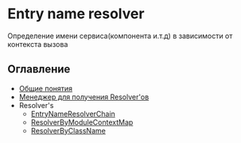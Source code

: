 # Entry name resolver

Определение имени сервиса(компонента и.т.д) в зависимости от контекста вызова

## Оглавление

- [Общие понятия](common-description.md)
- [Менеджер для получения Resolver'ов](entry-name-resolver-manager.md)
- Resolver's
    - [EntryNameResolverChain](entry-name-resolver-chain.md)
    - [ResolverByModuleContextMap](resolver-by-module-context-map.md)
    - [ResolverByClassName](resolver-by-class-name.md)

    

